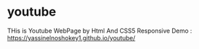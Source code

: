 # youtube
THis is Youtube WebPage by Html And CSS5 Responsive
Demo : https://yassinelnoshokey1.github.io/youtube/
